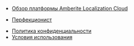 * [Обзор платформы Amberite Localization Cloud](README.md)
<!--* [Голдпан](goldpan.md)-->
<!--* [Интерпретисто](interpretisto.md)-->
<!--* [Мемоза](memose.md)-->
* [Перфекционист](perfectionist.md)
<!--* [Ригора](rigora.md)-->
<!--* [Термлод](termlode.md)-->
<!--* [Хакутаку](hakutaku.md)-->
* [Политика конфиденциальности](privacypolicy.md)
* [Условия использования](termsofuse.md)
